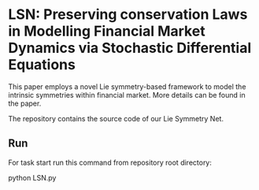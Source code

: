 # LSN: Preserving conservation Laws in Modelling Financial Market Dynamics via Stochastic Differential Equations

This paper employs a novel Lie symmetry-based framework to model the intrinsic symmetries within financial market. More details can be found in the paper.

The repository contains the source code of our Lie Symmetry Net.

## Run

For task start run this command from repository root directory:

python LSN.py 


